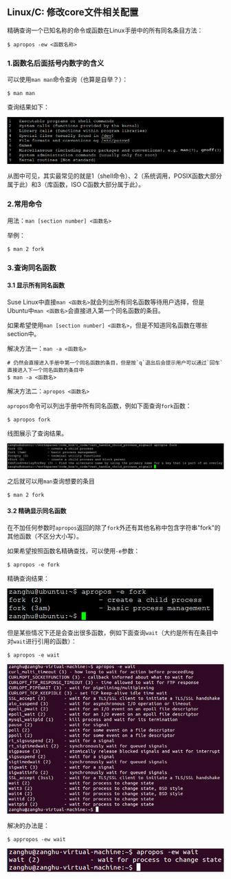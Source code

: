 ## Linux/C: 修改core文件相关配置

精确查询一个已知名称的命令或函数在Linux手册中的所有同名条目方法：

```shell
$ apropos -ew <函数名称>
```

### 1.函数名后面括号内数字的含义

可以使用`man man`命令查询（也算是自举？）：

```shell
$ man man
```

查询结果如下：

![](/assets/lin026_001.PNG)

从图中可见，其实最常见的就是1（shell命令）、2（系统调用，POSIX函数大部分属于此）和3（库函数，ISO C函数大部分属于此）。

### 2.常用命令

用法：`man [section number] <函数名>`

举例：

```shell
$ man 2 fork
```

### 3.查询同名函数

#### 3.1 显示所有同名函数

Suse Linux中直接`man <函数名>`就会列出所有同名函数等待用户选择，但是Ubuntu中`man <函数名>`会直接进入第一个同名函数的条目。

如果希望使用`man [section number] <函数名>`，但是不知道同名函数在哪些section中。

解决方法一：`man -a <函数名>`

```
# 仍然会直接进入手册中第一个同名函数的条目，但是按`q`退出后会提示用户可以通过`回车`直接进入下一个同名函数的条目中
$ man -a <函数名>
```

解决方法二：`apropos <函数名>`

`apropos`命令可以列出手册中所有同名函数，例如下面查询`fork`函数：

```shell
$ apropos fork
```

线图展示了查询结果。

![](/assets/lin026_002.PNG)

之后就可以用`man`查询想要的条目

```shell
$ man 2 fork
```

#### 3.2 精确显示同名函数

在不加任何参数时`apropos`返回的除了`fork`外还有其他名称中包含字符串"fork"的其他函数（不区分大小写）。

如果希望按照函数名精确查找，可以使用`-e`参数：

```shell
$ apropos -e fork
```

精确查询结果：

![](/assets/lin026_003.PNG)

但是某些情况下还是会查出很多函数，例如下面查询`wait`（大约是所有在条目中对`wait`进行引用的函数）：

```shell
$ apropos -e wait
```

![](/assets/lin026_005.PNG)

解决的办法是：

```shell
$ appropos -ew wait
```

![](/assets/lin026_006.PNG)
